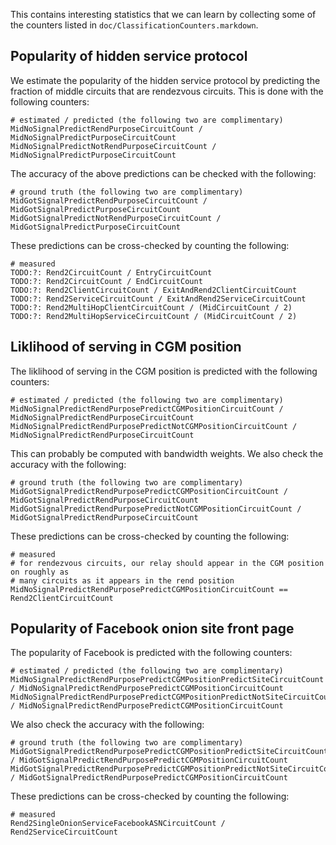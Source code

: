 This contains interesting statistics that we can learn by collecting some of the counters listed in `doc/ClassificationCounters.markdown`.

## Popularity of hidden service protocol

We estimate the popularity of the hidden service protocol by predicting the fraction of middle circuits that are rendezvous circuits. This is done with the following counters:

```
# estimated / predicted (the following two are complimentary)
MidNoSignalPredictRendPurposeCircuitCount / MidNoSignalPredictPurposeCircuitCount
MidNoSignalPredictNotRendPurposeCircuitCount / MidNoSignalPredictPurposeCircuitCount
```

The accuracy of the above predictions can be checked with the following:

```
# ground truth (the following two are complimentary)
MidGotSignalPredictRendPurposeCircuitCount / MidGotSignalPredictPurposeCircuitCount
MidGotSignalPredictNotRendPurposeCircuitCount / MidGotSignalPredictPurposeCircuitCount
```

These predictions can be cross-checked by counting the following:

```
# measured
TODO:?: Rend2CircuitCount / EntryCircuitCount
TODO:?: Rend2CircuitCount / EndCircuitCount
TODO:?: Rend2ClientCircuitCount / ExitAndRend2ClientCircuitCount
TODO:?: Rend2ServiceCircuitCount / ExitAndRend2ServiceCircuitCount
TODO:?: Rend2MultiHopClientCircuitCount / (MidCircuitCount / 2)
TODO:?: Rend2MultiHopServiceCircuitCount / (MidCircuitCount / 2)
```

## Liklihood of serving in CGM position

The liklihood of serving in the CGM position is predicted with the following counters:

```
# estimated / predicted (the following two are complimentary)
MidNoSignalPredictRendPurposePredictCGMPositionCircuitCount / MidNoSignalPredictRendPurposeCircuitCount
MidNoSignalPredictRendPurposePredictNotCGMPositionCircuitCount / MidNoSignalPredictRendPurposeCircuitCount
```

This can probably be computed with bandwidth weights. We also check the accuracy with the following:

```
# ground truth (the following two are complimentary)
MidGotSignalPredictRendPurposePredictCGMPositionCircuitCount / MidGotSignalPredictRendPurposeCircuitCount
MidGotSignalPredictRendPurposePredictNotCGMPositionCircuitCount / MidGotSignalPredictRendPurposeCircuitCount
```

These predictions can be cross-checked by counting the following:

```
# measured
# for rendezvous circuits, our relay should appear in the CGM position on roughly as
# many circuits as it appears in the rend position
MidNoSignalPredictRendPurposePredictCGMPositionCircuitCount == Rend2ClientCircuitCount
```

## Popularity of Facebook onion site front page

The popularity of Facebook is predicted with the following counters:

```
# estimated / predicted (the following two are complimentary)
MidNoSignalPredictRendPurposePredictCGMPositionPredictSiteCircuitCount / MidNoSignalPredictRendPurposePredictCGMPositionCircuitCount
MidNoSignalPredictRendPurposePredictCGMPositionPredictNotSiteCircuitCount / MidNoSignalPredictRendPurposePredictCGMPositionCircuitCount
```

We also check the accuracy with the following:

```
# ground truth (the following two are complimentary)
MidGotSignalPredictRendPurposePredictCGMPositionPredictSiteCircuitCount / MidGotSignalPredictRendPurposePredictCGMPositionCircuitCount
MidGotSignalPredictRendPurposePredictCGMPositionPredictNotSiteCircuitCount / MidGotSignalPredictRendPurposePredictCGMPositionCircuitCount
```

These predictions can be cross-checked by counting the following:

```
# measured
Rend2SingleOnionServiceFacebookASNCircuitCount / Rend2ServiceCircuitCount
```
